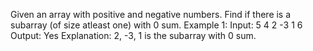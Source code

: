 Given an array with positive and negative numbers. Find if there is a subarray (of size atleast one) with 0 sum.
Example 1: 
Input:
5
4 2 -3 1 6
Output: 
Yes
Explanation:
2, -3, 1 is the subarray with 0 sum.